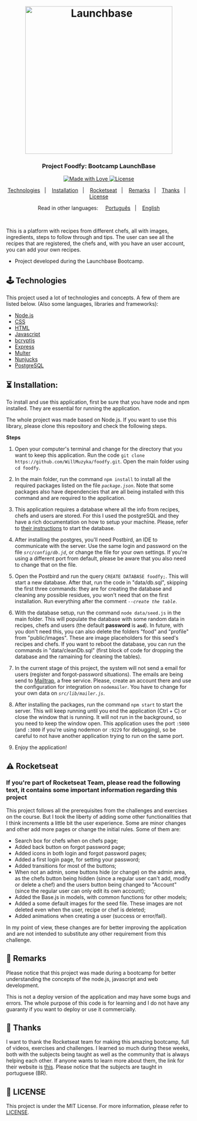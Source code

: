 <h1  align="center">
<img  alt="Launchbase"  src="https://storage.googleapis.com/golden-wind/bootcamp-launchbase/logo.png"  width="400px" />
</h1>
<h3  align="center">
Project Foodfy: Bootcamp LaunchBase
</h3>

<p  align="center">
<a  href="https://rocketseat.com.br">
<img  alt="Made with Love"  src="https://img.shields.io/badge/made%20with-love-%23F8952D">
</a>
<a  href="LICENSE">
<img  alt="License"  src="https://img.shields.io/badge/license-MIT-%23F8952D">
</a>
</p>

<p  align="center">
<a  href="#joystick-technologies">Technologies</a>&nbsp;&nbsp;&nbsp;|&nbsp;&nbsp;&nbsp;
<a  href="#hourglass_flowing_sand-installation">Installation</a>&nbsp;&nbsp;&nbsp;|&nbsp;&nbsp;&nbsp;
<a  href="#warning-rocketseat">Rocketseat</a>&nbsp;&nbsp;&nbsp;|&nbsp;&nbsp;&nbsp;
<a  href="#cop-remarks">Remarks</a>&nbsp;&nbsp;&nbsp;|&nbsp;&nbsp;&nbsp;
<a  href="#handshake-thanks">Thanks</a>&nbsp;&nbsp;&nbsp;|&nbsp;&nbsp;&nbsp;
<a  href="#memo-license">License</a>
</p>

<p  align="center">
Read in other languages:&nbsp&nbsp&nbsp&nbsp
<a  href="README.ptBR.md">Português</a>&nbsp;&nbsp;&nbsp;|&nbsp;&nbsp;&nbsp;
<a  href="README.md">English</a>
</p>
<br />

This is a platform with recipes from different chefs, all with images, ingredients, steps to follow through and tips. The user can see all the recipes that are registered, the chefs and, with you have an user account, you can add your own recipes.

- Project developed during the Launchbase Bootcamp.

## :joystick: Technologies

This project used a lot of technologies and concepts. A few of them are listed below.
(Also some languages, libraries and frameworks):

* [Node.js](https://nodejs.org/)
* [CSS](https://developer.mozilla.org/docs/Web/CSS)
* [HTML](https://developer.mozilla.org/docs/Web/HTML)
* [Javascript](https://developer.mozilla.org/docs/Web/JavaScript)
* [bcryptjs](https://www.npmjs.com/package/bcryptjs)
* [Express](https://expressjs.com/)
* [Multer](https://github.com/expressjs/multer)
* [Nunjucks](https://mozilla.github.io/nunjucks/)
* [PostgreSQL](https://www.postgresql.org/)

## :hourglass_flowing_sand: Installation:

To install and use this application, first be sure that you have node and npm installed. They are essential for running the application.

The whole project was made based on Node.js. If you want to use this library, please clone this repository and check the following steps.

**Steps**

1. Open your computer's terminal and change for the directory that you want to keep this application. Run the code `git clone https://github.com/WillMuzyka/foodfy.git`. Open the main folder using `cd foodfy`.

2. In the main folder, run the command `npm install` to install all the required packages listed on the file *`package.json`*. Note that some packages also have dependencies that are all being installed with this command and are required to the application.

3. This application requires a database where all the info from recipes, chefs and users are stored. For this I used the postgreSQL and they have a rich documentation on how to setup your machine. Please, refer to [their instructions](https://www.postgresql.org/docs/12/tutorial-install.html) to start the database.

4. After installing the postgres, you'll need Postbird, an IDE to communicate with the server. Use the same login and password on the file *`src/config/db.jd`*, or change the file for your own settings. If you're using a different port from default, please be aware that you also need to change that on the file.

5. Open the Postbird and run the query `CREATE DATABASE foodfy;`. This will start a new database. After that, run the code in "data/db.sql", skipping the first three commands: they are for creating the database and cleaning any possible residues, you won't need that on the first installation. Run everything after the comment *`--create the table`*.

6. With the database setup, run the command `node data/seed.js` in the main folder. This will populate the database with some random data in recipes, chefs and users (the default **password** is **`asd`**). In future, with you don't need this, you can also delete the folders "food" and "profile" from "public/images". These are image placeholders for this seed's recipes and chefs. If you want to reboot the database, you can run the commands in "data/cleanDb.sql" (first block of code for dropping the database and the ramaining for cleaning the tables).

7. In the current stage of this project, the system will not send a email for users (register and forgot-password situations). The emails are being send to [Mailtrap](https://mailtrap.io/), a free service. Please, create an account there and use the configuration for integration on `nodemailer`. You have to change for your own data on *`src/lib/mailer.js`*.

8. After installing the packages, run the command `npm start` to start the server. This will keep running until you end the application (Ctrl + C) or close the window that is running. It will not run in the background, so you need to keep the window open. This application uses the port `:5000` (and `:3000` if you're using nodemon or `:9229` for debugging), so be careful to not have another application trying to run on the same port.

9. Enjoy the application!

## :warning: Rocketseat
### If you're part of Rocketseat Team, please read the following text, it contains some important information regarding this project 

This project follows all the prerequisites from the challenges and exercises on the course. But I took the liberty of adding some other functionalities that I think increments a little bit the user experience. Some are minor changes and other add more pages or change the initial rules. Some of them are:

* Search box for chefs when on chefs page;
* Added back button on forgot password page;
* Added icons in both login and forgot password pages;
* Added a first login page, for setting your password;
* Added transitions for most of the buttons;
* When not an admin, some buttons hide (or change) on the admin area, as the chefs button being hidden (since a regular user can't add, modify or delete a chef) and the users button being changed to "Account" (since the regular user can only edit its own account);
* Added the Base.js in models, with common functions for other models;
* Added a some default images for the seed file. These images are not deleted even when the user, recipe or chef is deleted;
* Added animations when creating a user (success or error/fail).

In my point of view, these changes are for better improving the application and are not intended to substitute any other requirement from this challenge.

## :cop: Remarks

Please notice that this project was made during a bootcamp for better understanding the concepts of the node.js, javascript and web development.

This is not a deploy version of the application and may have some bugs and errors. The whole purpose of this code is for learning and I do not have any guaranty if you want to deploy or use it commercially.

## :handshake: Thanks

I want to thank the Rocketseat team for making this amazing bootcamp, full of videos, exercises and challenges. I learned so much during these weeks, both with the subjects being taught as well as the community that is always helping each other. If anyone wants to learn more about them, the link for their website is [this](https://rocketseat.com.br/). Please notice that the subjects are taught in portuguese (BR).

## :memo: LICENSE

This project is under the MIT License. For more information, please refer to [LICENSE](LICENSE).
